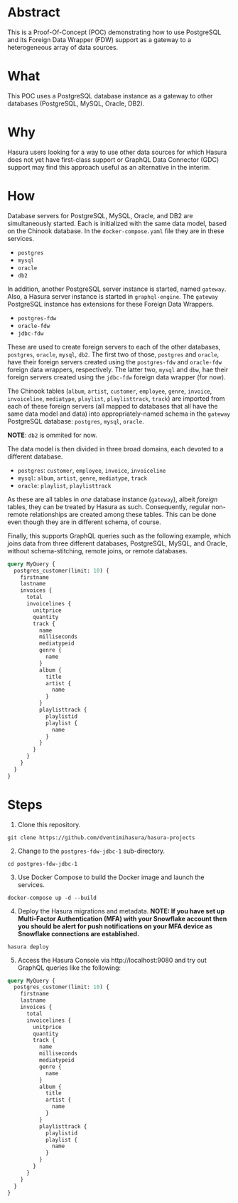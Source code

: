 # Abstract #

This is a Proof-Of-Concept (POC) demonstrating how to use PostgreSQL
and its Foreign Data Wrapper (FDW) support as a gateway to a
heterogeneous array of data sources. 

# What #

This POC uses a PostgreSQL database instance as a gateway to other
databases (PostgreSQL, MySQL, Oracle, DB2).

# Why #

Hasura users looking for a way to use other data sources for which
Hasura does not yet have first-class support or GraphQL Data Connector
(GDC) support may find this approach useful as an alternative in the
interim. 

# How #

Database servers for PostgreSQL, MySQL, Oracle, and DB2 are
simultaneously started.  Each is initialized with the same data model,
based on the Chinook database.  In the `docker-compose.yaml` file they
are in these services.

  * `postgres`
  * `mysql`
  * `oracle`
  * `db2`
  
In addition, another PostgreSQL server instance is started, named
`gateway`.  Also, a Hasura server instance is started in
`graphql-engine`.  The `gateway` PostgreSQL instance has extensions
for these Foreign Data Wrappers.

  * `postgres-fdw`
  * `oracle-fdw`
  * `jdbc-fdw`

These are used to create foreign servers to each of the other
databases, `postgres`, `oracle`, `mysql`, `db2`.  The first two of
those, `postgres` and `oracle`, have their foreign servers created
using the `postgres-fdw` and `oracle-fdw` foreign data wrappers,
respectively.  The latter two, `mysql` and `dbw`, hae their foreign
servers created using the `jdbc-fdw` foreign data wrapper (for now).

The Chinook tables (`album`, `artist`, `customer`, `employee`,
`genre`, `invoice`, `invoiceline`, `mediatype`, `playlist`,
`playlisttrack`, `track`) are imported from each of these foreign
servers (all mapped to databases that all have the same data model and
data) into appropriately-named schema in the `gateway` PostgreSQL
database:  `postgres`, `mysql`, `oracle`.

**NOTE**: `db2` is ommited for now.

The data model is then divided in three broad domains, each devoted to
a different database.

  * `postgres`:  `customer`, `employee`, `invoice`, `invoiceline`
  * `mysql`:  `album`, `artist`, `genre`, `mediatype`, `track`
  * `oracle`: `playlist`, `playlisttrack`
  
As these are all tables in *one* database instance (`gateway`), albeit
*foreign* tables, they can be treated by Hasura as such.
Consequently, regular non-remote relationships are created among these
tables.  This can be done even though they are in different schema, of
course.  

Finally, this supports GraphQL queries such as the following example,
which joins data from three different databases, PostgreSQL, MySQL,
and Oracle, without schema-stitching, remote joins, or remote
databases.  

```graphql
query MyQuery {
  postgres_customer(limit: 10) {
    firstname
    lastname
    invoices {
      total
      invoicelines {
        unitprice
        quantity
        track {
          name
          milliseconds
          mediatypeid
          genre {
            name
          }
          album {
            title
            artist {
              name
            }
          }
          playlisttrack {
            playlistid
            playlist {
              name
            }
          }
        }
      }
    }
  }
}
```


# Steps #

1. Clone this repository.

```shell
git clone https://github.com/dventimihasura/hasura-projects
```

2. Change to the `postgres-fdw-jdbc-1` sub-directory.

```shell
cd postgres-fdw-jdbc-1
```

3. Use Docker Compose to build the Docker image and launch the
   services.
   
```shell
docker-compose up -d --build
```

4. Deploy the Hasura migrations and metadata.  **NOTE: If you have set
   up Multi-Factor Authentication (MFA) with your Snowflake account
   then you should be alert for push notifications on your MFA device
   as Snowflake connections are established.**

```shell
hasura deploy
```

5. Access the Hasura Console via http://localhost:9080 and try out
   GraphQL queries like the following:
   
```graphql
query MyQuery {
  postgres_customer(limit: 10) {
    firstname
    lastname
    invoices {
      total
      invoicelines {
        unitprice
        quantity
        track {
          name
          milliseconds
          mediatypeid
          genre {
            name
          }
          album {
            title
            artist {
              name
            }
          }
          playlisttrack {
            playlistid
            playlist {
              name
            }
          }
        }
      }
    }
  }
}
```

<!--  LocalWords:  FDW fdw jdbc cron TTL cd TODO env
 -->
